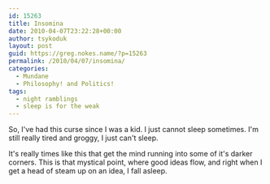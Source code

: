 ```yaml
---
id: 15263
title: Insomina
date: 2010-04-07T23:22:28+00:00
author: tsykoduk
layout: post
guid: https://greg.nokes.name/?p=15263
permalink: /2010/04/07/insomina/
categories:
  - Mundane
  - Philosophy! and Politics!
tags:
  - night ramblings
  - sleep is for the weak
---
```

So, I've had this curse since I was a kid. I just cannot sleep sometimes. I'm still really tired and groggy, I just can't sleep. 

It's really times like this that get the mind running into some of it's darker corners. This is that mystical point, where good ideas flow, and right when I get a head of steam up on an idea, I fall asleep. 